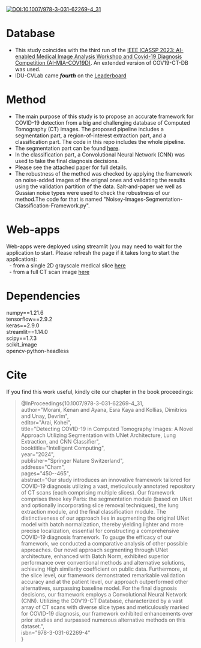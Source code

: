 [![DOI:10.1007/978-3-031-62269-4_31](http://img.shields.io/badge/DOI-10.1080/21681163.2023.2219765-B31B1B.svg)](https://doi.org/10.1007/978-3-031-62269-4_31)  
# Database
* This study coincides with the third run of the [IEEE ICASSP 2023: AI-enabled Medical Image Analysis Workshop and Covid-19 Diagnosis Competition (AI-MIA-COV19D)](https://mlearn.lincoln.ac.uk/icassp-2023-ai-mia/). An extended version of COV19-CT-DB was used.
* IDU-CVLab came ***fourth*** on the [Leaderboard](https://drive.google.com/file/d/1ATt-sqsSSaQczz-Qxj85LohwPD3T0i3W/view)

# Method
* The main purpose of this study is to propose an accurate framework for COVID-19 detection from a big and challenging database of Computed Tomography (CT) images. The proposed pipeline includes a segmentation part, a region-of-interest extraction part, and a classification part. The code in this repo includes the whole pipeline.
* The segmentation part can be found [here](https://github.com/IDU-CVLab/Images_Preprocessing_2nd). 
* In the classification part, a Convolutional Neural Network (CNN) was used to take the final diagnosis decisions.
* Please see the attached paper for full details.  
* The robustness of the method was checked by applying the framework on noise-added images of the orignal ones and validating the results using the validation partition of the data. Salt-and-paper we well as Gussian noise types were used to check the robustness of our method.The code for that is named "Noisey-Images-Segmentation-Classification-Framework.py".
   
# Web-apps
Web-apps were deployed using streamlit (you may need to wait for the application to start. Please refresh the page if it takes long to start the application):  
&nbsp; - from a single 2D grayscale medical slice [here](https://kenanmorani-covid-19deployment-pipeline-app-82q4v6.streamlit.app/)   
&nbsp; - from a full CT scan image [here](https://kenanmorani-covid-19deployment-patient-level-predictions-d37izn.streamlit.app/)

# Dependencies
numpy==1.21.6 </br>
tensorflow==2.9.2 </br>
keras==2.9.0 </br>
streamlit==1.14.0 </br>
scipy==1.7.3 </br>
scikit_image </br>
opencv-python-headless </br>

# Cite
If you find this work useful, kindly cite our chapter in the book proceedings:  

>@InProceedings{10.1007/978-3-031-62269-4_31,  
author="Morani, Kenan  and Ayana, Esra Kaya and Kollias, Dimitrios and Unay, Devrim",  
editor="Arai, Kohei",  
title="Detecting COVID-19 in Computed Tomography Images: A Novel Approach Utilizing Segmentation with UNet Architecture, Lung Extraction, and CNN Classifier",  
booktitle="Intelligent Computing",  
year="2024",  
publisher="Springer Nature Switzerland",  
address="Cham",  
pages="450--465",  
abstract="Our study introduces an innovative framework tailored for COVID-19 diagnosis utilizing a vast, meticulously annotated repository of CT scans (each comprising multiple slices). Our framework comprises three key Parts: the segmentation module (based on UNet and optionally incorporating slice removal techniques), the lung extraction module, and the final classification module. The distinctiveness of our approach lies in augmenting the original UNet model with batch normalization, thereby yielding lighter and more precise localization, essential for constructing a comprehensive COVID-19 diagnosis framework. To gauge the efficacy of our framework, we conducted a comparative analysis of other possible approaches. Our novel approach segmenting through UNet architecture, enhanced with Batch Norm, exhibited superior performance over conventional methods and alternative solutions, achieving High similarity coefficient on public data. Furthermore, at the slice level, our framework demonstrated remarkable validation accuracy and at the patient level, our approach outperformed other alternatives, surpassing baseline model. For the final diagnosis decisions, our framework employs a Convolutional Neural Network (CNN). Utilizing the COV19-CT Database, characterized by a vast array of CT scans with diverse slice types and meticulously marked for COVID-19 diagnosis, our framework exhibited enhancements over prior studies and surpassed numerous alternative methods on this dataset.",  
isbn="978-3-031-62269-4"  
}  

